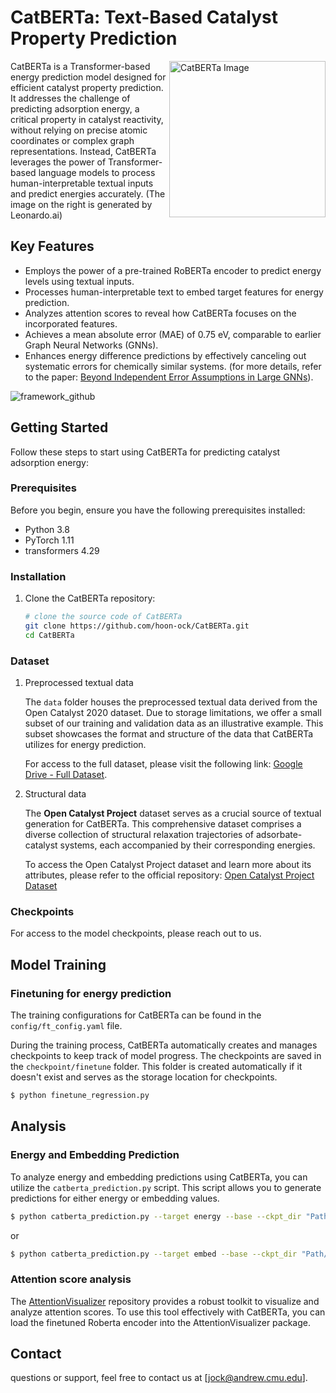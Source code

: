 # CatBERTa: Text-Based Catalyst Property Prediction

<div>
<!--   <img src="https://github.com/hoon-ock/CatBERTa/assets/93333323/95808140-a60c-4428-99d6-8491b5b1ae83" alt="CatBERTa Image" width="250" align="right"> -->
  <img src="https://github.com/hoon-ock/CatBERTa/assets/93333323/fc436ccd-3cce-4dbb-9011-cec0ed4c207e" alt="CatBERTa Image" width="250" align="right">
  CatBERTa is a Transformer-based energy prediction model designed for efficient catalyst property prediction. It addresses the challenge of predicting adsorption energy, a critical property in catalyst reactivity, without relying on precise atomic coordinates or complex graph representations. Instead, CatBERTa leverages the power of Transformer-based language models to process human-interpretable textual inputs and predict energies accurately. (The image on the right is generated by Leonardo.ai)
<!--   <p align="right"><strong>leonardo.ai</strong></p> -->
</div>




## Key Features

- Employs the power of a pre-trained RoBERTa encoder to predict energy levels using textual inputs.
- Processes human-interpretable text to embed target features for energy prediction.
- Analyzes attention scores to reveal how CatBERTa focuses on the incorporated features.
- Achieves a mean absolute error (MAE) of 0.75 eV, comparable to earlier Graph Neural Networks (GNNs).
- Enhances energy difference predictions by effectively canceling out systematic errors for chemically similar systems. (for more details, refer to the paper: [Beyond Independent Error Assumptions in Large GNNs](https://pubs.aip.org/aip/jcp/article-abstract/158/21/214702/2893731/Beyond-independent-error-assumptions-in-large-GNN?redirectedFrom=fulltext)).

![framework_github](https://github.com/hoon-ock/CatBERTa/assets/93333323/a7da32f8-275b-4bc6-b52f-65600e6d34bf)


## Getting Started

Follow these steps to start using CatBERTa for predicting catalyst adsorption energy:

### Prerequisites

Before you begin, ensure you have the following prerequisites installed:

- Python 3.8
- PyTorch 1.11
- transformers 4.29

### Installation

1. Clone the CatBERTa repository:

   ```bash
   # clone the source code of CatBERTa
   git clone https://github.com/hoon-ock/CatBERTa.git
   cd CatBERTa
   ```   

### Dataset

1. Preprocessed textual data

   The `data` folder houses the preprocessed textual data derived from the Open Catalyst 2020 dataset. Due to storage limitations, we offer a small subset of our training and validation data as an illustrative example. This subset showcases the format and structure of the data that CatBERTa utilizes for energy prediction.

   For access to the full dataset, please visit the following link: [Google Drive - Full Dataset](https://drive.google.com/drive/folders/1puiJ9FbLEA3QIHmZromecEndlemag9hg?usp=sharing).

2. Structural data
  
   The **Open Catalyst Project** dataset serves as a crucial source of textual generation for CatBERTa. This comprehensive dataset comprises a diverse collection of structural relaxation trajectories of adsorbate-catalyst systems, each accompanied by their corresponding energies.

   To access the Open Catalyst Project dataset and learn more about its attributes, please refer to the official repository: [Open Catalyst Project Dataset](https://github.com/Open-Catalyst-Project/ocp/blob/main/DATASET.md)



### Checkpoints

For access to the model checkpoints, please reach out to us.

## Model Training

### Finetuning for energy prediction

The training configurations for CatBERTa can be found in the `config/ft_config.yaml` file.

During the training process, CatBERTa automatically creates and manages checkpoints to keep track of model progress. The checkpoints are saved in the `checkpoint/finetune` folder. This folder is created automatically if it doesn't exist and serves as the storage location for checkpoints.

   ```bash
   $ python finetune_regression.py
   ```
## Analysis

### Energy and Embedding Prediction

To analyze energy and embedding predictions using CatBERTa, you can utilize the `catberta_prediction.py` script. This script allows you to generate predictions for either energy or embedding values.

```bash
$ python catberta_prediction.py --target energy --base --ckpt_dir "Path/to/checkpoint" --data_path "Path/to/data"
```
or
```bash
$ python catberta_prediction.py --target embed --base --ckpt_dir "Path/to/checkpoint" --data_path "Path/to/data"
```


### Attention score analysis

The [AttentionVisualizer](https://github.com/AlaFalaki/AttentionVisualizer/tree/main) repository provides a robust toolkit to visualize and analyze attention scores. To use this tool effectively with CatBERTa, you can load the finetuned Roberta encoder into the AttentionVisualizer package. 


## Contact
questions or support, feel free to contact us at [jock@andrew.cmu.edu].
